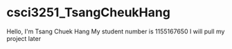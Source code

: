 # csci3251_TsangCheukHang
Hello, I'm Tsang Chuek Hang 
My student number is 1155167650
I will pull my project later
